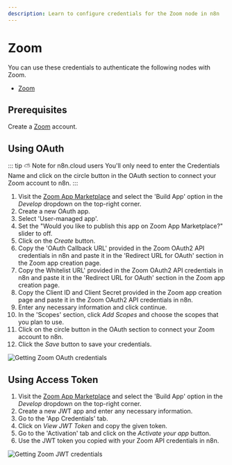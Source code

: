 ```yaml
---
description: Learn to configure credentials for the Zoom node in n8n
---
```


# Zoom

You can use these credentials to authenticate the following nodes with Zoom.
- [Zoom](../../nodes-library/nodes/Zoom/README.md)

## Prerequisites

Create a [Zoom](https://zoom.us/) account.

## Using OAuth

::: tip ⛅️ Note for n8n.cloud users
You'll only need to enter the Credentials Name and click on the circle button in the OAuth section to connect your Zoom account to n8n.
:::

1. Visit the [Zoom App Marketplace](https://marketplace.zoom.us/) and select the 'Build App' option in the *Develop* dropdown on the top-right corner.
2. Create a new OAuth app.
3. Select 'User-managed app'.
4. Set the "Would you like to publish this app on Zoom App Marketplace?" slider to off.
5. Click on the *Create* button.
6. Copy the 'OAuth Callback URL' provided in the Zoom OAuth2 API credentials in n8n and paste it in the 'Redirect URL for OAuth' section in the Zoom app creation page.
7. Copy the Whitelist URL' provided in the Zoom OAuth2 API credentials in n8n and paste it in the 'Redirect URL for OAuth' section in the Zoom app creation page.
8. Copy the Client ID and Client Secret provided in the Zoom app creation page and paste it in the Zoom OAuth2 API credentials in n8n.
9. Enter any necessary information and click continue.
10. In the 'Scopes' section, click *Add Scopes* and choose the scopes that you plan to use.
11. Click on the circle button in the OAuth section to connect your Zoom account to n8n.
12. Click the *Save* button to save your credentials.

![Getting Zoom OAuth credentials](./using-oauth.gif)

## Using Access Token

1. Visit the [Zoom App Marketplace](https://marketplace.zoom.us/) and select the 'Build App' option in the *Develop* dropdown on the top-right corner.
2. Create a new JWT app and enter any necessary information.
3. Go to the 'App Credentials' tab.
4. Click on *View JWT Token* and copy the given token. <!-- Typo in code repo, needs PR -->
5. Go to the 'Activation' tab and click on the *Activate your app* button.
6. Use the JWT token you copied with your Zoom API credentials in n8n.

![Getting Zoom JWT credentials](./using-access-token.gif)
